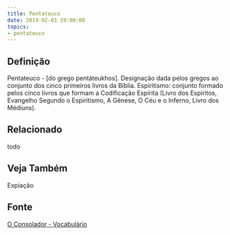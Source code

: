 ```yaml
---
title: Pentateuco
date: 2019-02-01 19:00:00
topics:
- pentateuco
---
```


## Definição
Pentateuco - [do grego pentáteukhos]. Designação dada pelos gregos ao conjunto
dos cinco primeiros livros da Bíblia. Espiritismo: conjunto formado pelos cinco
livros que formam a Codificação Espírita (Livro dos Espíritos, Evangelho
Segundo o Espiritismo, A Gênese, O Céu e o Inferno, Livro dos Médiuns). 

## Relacionado
todo

## Veja Também
Expiação

## Fonte
[O Consolador - Vocabulário](http://www.oconsolador.com.br/linkfixo/vocabulario/principal.html)
